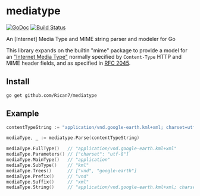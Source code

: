 # mediatype

[![GoDoc](https://godoc.org/github.com/Rican7/mediatype?status.png)](https://godoc.org/github.com/Rican7/mediatype) [![Build Status](https://travis-ci.org/Rican7/mediatype.svg?branch=master)](https://travis-ci.org/Rican7/mediatype)

An [Internet] Media Type and MIME string parser and modeler for Go

This library expands on the builtin "mime" package to provide a model for an ["Internet Media Type"][wiki-internet-media-type] normally specified by `Content-Type` HTTP and MIME header fields, and as specified in [RFC 2045][ietf-rfc-2045].


## Install

`go get github.com/Rican7/mediatype`


## Example

```go
contentTypeString := "application/vnd.google-earth.kml+xml; charset=utf-8"

mediaType, _ := mediatype.Parse(contentTypeString)

mediaType.FullType()   // "application/vnd.google-earth.kml+xml"
mediaType.Parameters() // ["charset": "utf-8"]
mediaType.MainType()   // "application"
mediaType.SubType()    // "kml"
mediaType.Trees()      // ["vnd", "google-earth"]
mediaType.Prefix()     // "vnd"
mediaType.Suffix()     // "xml"
mediaType.String()     // "application/vnd.google-earth.kml+xml; charset=utf-8"
```




[wiki-internet-media-type]: http://en.wikipedia.org/wiki/Internet_media_type
[ietf-rfc-2045]: https://www.ietf.org/rfc/rfc2045.txt
